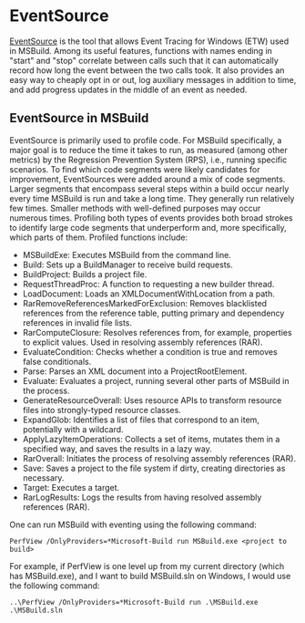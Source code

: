 # EventSource

[EventSource](https://docs.microsoft.com/en-us/dotnet/api/system.diagnostics.tracing.eventsource?view=netframework-4.8) is the tool that allows Event Tracing for Windows (ETW) used in MSBuild. Among its useful features, functions with names ending in "start" and "stop" correlate between calls such that it can automatically record how long the event between the two calls took. It also provides an easy way to cheaply opt in or out, log auxiliary messages in addition to time, and add progress updates in the middle of an event as needed.

## EventSource in MSBuild

EventSource is primarily used to profile code. For MSBuild specifically, a major goal is to reduce the time it takes to run, as measured (among other metrics) by the Regression Prevention System (RPS), i.e., running specific scenarios. To find which code segments were likely candidates for improvement, EventSources were added around a mix of code segments. Larger segments that encompass several steps within a build occur nearly every time MSBuild is run and take a long time. They generally run relatively few times. Smaller methods with well-defined purposes may occur numerous times. Profiling both types of events provides both broad strokes to identify large code segments that underperform and, more specifically, which parts of them. Profiled functions include:

* MSBuildExe: Executes MSBuild from the command line.
* Build: Sets up a BuildManager to receive build requests.
* BuildProject: Builds a project file.
* RequestThreadProc: A function to requesting a new builder thread.
* LoadDocument: Loads an XMLDocumentWithLocation from a path.
* RarRemoveReferencesMarkedForExclusion: Removes blacklisted references from the reference table, putting primary and dependency references in invalid file lists.
* RarComputeClosure: Resolves references from, for example, properties to explicit values. Used in resolving assembly references (RAR).
* EvaluateCondition: Checks whether a condition is true and removes false conditionals.
* Parse: Parses an XML document into a ProjectRootElement.
* Evaluate: Evaluates a project, running several other parts of MSBuild in the process.
* GenerateResourceOverall: Uses resource APIs to transform resource files into strongly-typed resource classes.
* ExpandGlob: Identifies a list of files that correspond to an item, potentially with a wildcard.
* ApplyLazyItemOperations: Collects a set of items, mutates them in a specified way, and saves the results in a lazy way.
* RarOverall: Initiates the process of resolving assembly references (RAR).
* Save: Saves a project to the file system if dirty, creating directories as necessary.
* Target: Executes a target.
* RarLogResults: Logs the results from having resolved assembly references (RAR).

One can run MSBuild with eventing using the following command:

`PerfView /OnlyProviders=*Microsoft-Build run MSBuild.exe <project to build>`

For example, if PerfView is one level up from my current directory (which has MSBuild.exe), and I want to build MSBuild.sln on Windows, I would use the following command:

`..\PerfView /OnlyProviders=*Microsoft-Build run .\MSBuild.exe .\MSBuild.sln`
